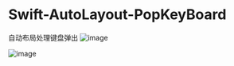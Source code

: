 # Swift-AutoLayout-PopKeyBoard
自动布局处理键盘弹出
![image](https://github.com/kouliang/Swift-AutoLayout-PopKeyBoard/blob/master/image/1.png)

![image](https://github.com/kouliang/Swift-AutoLayout-PopKeyBoard/blob/master/image/2.png)
